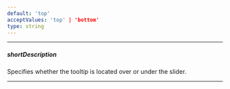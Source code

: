 ```yaml
---
default: 'top'
acceptValues: 'top' | 'bottom'
type: string
---
```

---
##### shortDescription
Specifies whether the tooltip is located over or under the slider.

---
